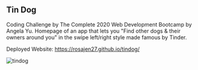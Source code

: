 ## Tin Dog
Coding Challenge by The Complete 2020 Web Development Bootcamp by Angela Yu.
Homepage of an app that lets you "Find other dogs & their owners around you" in the swipe left/right style made famous by Tinder.

Deployed Website: https://rosajen27.github.io/tindog/

![tindog](./Capture.JPG)
